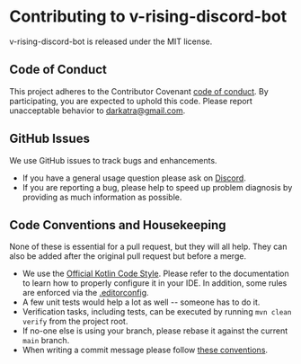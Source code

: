 # Contributing to v-rising-discord-bot

v-rising-discord-bot is released under the MIT license.

## Code of Conduct

This project adheres to the Contributor Covenant [code of conduct](code_of_conduct.md).
By participating, you are expected to uphold this code. Please report unacceptable behavior to darkatra@gmail.com.

## GitHub Issues

We use GitHub issues to track bugs and enhancements.

* If you have a general usage question please ask on [Discord](https://discord.gg/KcMcYKa6Nt).
* If you are reporting a bug, please help to speed up problem diagnosis by providing as much information as possible.

## Code Conventions and Housekeeping

None of these is essential for a pull request, but they will all help.
They can also be added after the original pull request but before a merge.

* We use the [Official Kotlin Code Style](https://kotlinlang.org/docs/coding-conventions.html).
  Please refer to the documentation to learn how to properly configure it in your IDE.
  In addition, some rules are enforced via the [.editorconfig](../.editorconfig).
* A few unit tests would help a lot as well -- someone has to do it.
* Verification tasks, including tests, can be executed by running `mvn clean verify` from the project root.
* If no-one else is using your branch, please rebase it against the current `main` branch.
* When writing a commit message please follow [these conventions](https://www.conventionalcommits.org).
